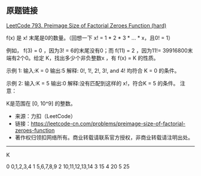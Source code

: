 ## 原题链接

[LeetCode 793. Preimage Size of Factorial Zeroes Function (hard)](https://leetcode-cn.com/problems/preimage-size-of-factorial-zeroes-function/)

f(x) 是 x! 末尾是0的数量。（回想一下 x! = 1 * 2 * 3 * ... * x，且0! = 1）

例如， f(3) = 0 ，因为3! = 6的末尾没有0；而 f(11) = 2 ，因为11!= 39916800末端有2个0。给定 K，找出多少个非负整数x ，有 f(x) = K 的性质。

示例 1:
输入:K = 0
输出:5
解释: 0!, 1!, 2!, 3!, and 4! 均符合 K = 0 的条件。

示例 2:
输入:K = 5
输出:0
解释:没有匹配到这样的 x!，符合K = 5 的条件。
注意：

K是范围在 [0, 10^9] 的整数。

- 来源：力扣（LeetCode）
- 链接：https://leetcode-cn.com/problems/preimage-size-of-factorial-zeroes-function
- 著作权归领扣网络所有。商业转载请联系官方授权，非商业转载请注明出处。

---

K

0   0,1,2,3,4
1   5,6,7,8,9
2   10,11,12,13,14
3   15
4   20
5   25

